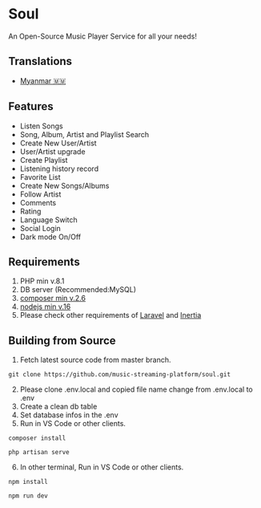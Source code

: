 # Soul

An Open-Source Music Player Service for all your needs!

## Translations
- [Myanmar 🇲🇲](/README.MM.md)

## Features

- Listen Songs
- Song, Album, Artist and Playlist Search
- Create New User/Artist
- User/Artist upgrade
- Create Playlist
- Listening history record
- Favorite List
- Create New Songs/Albums
- Follow Artist
- Comments
- Rating
- Language Switch
- Social Login
- Dark mode On/Off

Requirements
------
1. PHP min v.8.1
2. DB server (Recommended:MySQL)
3. [composer min v.2.6](https://getcomposer.org/)
4. [nodejs min v.16](https://nodejs.org/)
5. Please check other requirements of  [Laravel](https://laravel.com/) and [Inertia](https://inertiajs.com/)

## Building from Source

1. Fetch latest source code from master branch.

```
git clone https://github.com/music-streaming-platform/soul.git
```
2. Please clone .env.local and copied file name change from .env.local to .env
3. Create a clean db table
4. Set database infos in the .env
5. Run in VS Code or other clients.
```
composer install
```
```
php artisan serve
```

6. In other terminal, Run in VS Code or other clients.
```
npm install
```
```
npm run dev
```
